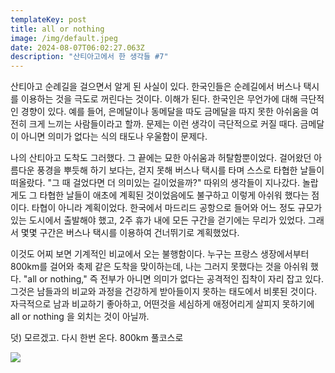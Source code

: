 ```yaml
---
templateKey: post
title: all or nothing
image: /img/default.jpeg
date: 2024-08-07T06:02:27.063Z
description: "산티아고에서 한 생각들 #7"
---
```

산티아고 순례길을 걸으면서 알게 된 사실이 있다. 한국인들은 순례길에서 버스나 택시를 이용하는 것을 극도로 꺼린다는 것이다. 이해가 된다. 한국인은 무언가에 대해 극단적인 경향이 있다. 예를 들어, 은메달이나 동메달을 따도 금메달을 따지 못한 아쉬움을 여전히 크게 느끼는 사람들이라고 할까. 문제는 이런 생각이 극단적으로 커질 때다. 금메달이 아니면 의미가 없다는 식의 태도나 우울함이 문제다.

나의 산티아고 도착도 그러했다. 그 끝에는 묘한 아쉬움과 허탈함뿐이었다. 걸어왔던 아름다운 풍경을 뿌듯해 하기 보다는, 걷지 못해 버스나 택시를 타며 스스로 타협한 날들이 떠올랐다. "그 때 걸었다면 더 의미있는 길이었을까?" 따위의 생각들이 지나갔다. 놀랍게도 그 타협한 날들이 애초에 계획된 것이었음에도 불구하고 이렇게 아쉬워 했다는 점이다. 타협이 아니라 계획이었다. 한국에서 마드리드 공항으로 들어와 어느 정도 규모가 있는 도시에서 출발해야 했고, 2주 휴가 내에 모든 구간을 걷기에는 무리가 있었다. 그래서 몇몇 구간은 버스나 택시를 이용하여 건너뛰기로 계획했었다.

이것도 어찌 보면 기계적인 비교에서 오는 불행함이다. 누구는 프랑스 생장에서부터 800km를 걸어와 축제 같은 도착을 맞이하는데, 나는 그러지 못했다는 것을 아쉬워 했다. "all or nothing," 즉 전부가 아니면 의미가 없다는 공격적인 집착이 자리 잡고 있다. 그것은 남들과의 비교와 과정을 건강하게 받아들이지 못하는 태도에서 비롯된 것이다. 자극적으로 남과 비교하기 좋아하고, 어떤것을 세심하게 애정어리게 살피지 못하기에 all or nothing 을 외치는 것이 아닐까.

덧) 모르겠고. 다시 한번 온다. 800km 풀코스로

![](/img/img_1010.jpeg)